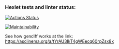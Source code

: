 ### Hexlet tests and linter status:
[![Actions Status](https://github.com/RZenBridges/python-project-50/workflows/hexlet-check/badge.svg)](https://github.com/RZenBridges/python-project-50/actions)

[![Maintainability](https://api.codeclimate.com/v1/badges/5cbf8d32c7a2e745d1b2/maintainability)](https://codeclimate.com/github/RZenBridges/python-project-50/maintainability)

See how gendiff works at the link:
https://asciinema.org/a/tYrAU3IkT4gWEecq60rpZsx8x

